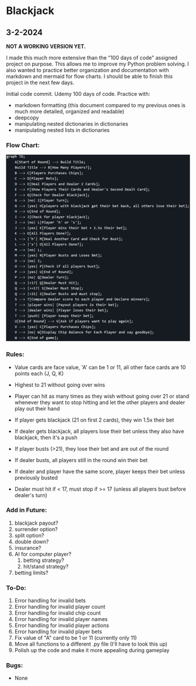 # Blackjack

## 3-2-2024

**NOT A WORKING VERSION YET.**

I made this much more extensive than the "100 days of code" assigned project on purpose. This allows me to improve my Python problem solving. I also wanted to practice better organization and documentation with markdown and mermaid for flow charts. I should be able to finish this project in the next few days.

Initial code commit. Udemy 100 days of code. Practice with:

* markdown formatting (this document compared to my previous ones is much more detailed, organized and readable)
* deepcopy
* manipulating nested dictionaries in dictionaries
* manipulating nested lists in dictionaries

### **Flow Chart:**

![Flow Chart for Blackjack](flowchart.png)

### **Rules:**

* Value cards are face value, 'A' can be 1 or 11, all other face cards are 10 points each (J, Q, K)

* Highest to 21 without going over wins

* Player can hit as many times as they wish without going over 21 or stand whenever they want to stop hitting and let the other players and dealer play out their hand

* If player gets blackjack (21 on first 2 cards), they win 1.5x their bet

* If dealer gets blackjack, all players lose their bet unless they also have blackjack, then it's a push

* If player busts (>21), they lose their bet and are out of the round

* If dealer busts, all players still in the round win their bet

* If dealer and player have the same score, player keeps their bet unless previously busted

* Dealer must hit if < 17, must stop if >= 17 (unless all players bust before dealer's turn)

### **Add in Future:**

1. blackjack payout?
2. surrender option?
3. split option?
4. double down?
5. insurance?
6. AI for computer player?
    1. betting strategy?
    2. hit/stand strategy?
7. betting limits?

### **To-Do:**

1. Error handling for invalid bets
2. Error handling for invalid player count
3. Error handling for invalid chip count
4. Error handling for invalid player names
5. Error handling for invalid player actions
6. Error handling for invalid player bets
7. Fix value of "A" card to be 1 or 11 (currently only 11)
8. Move all functions to a different .py file (I'll have to look this up)
9. Polish up the code and make it more appealing during gameplay

### **Bugs:**

* None

